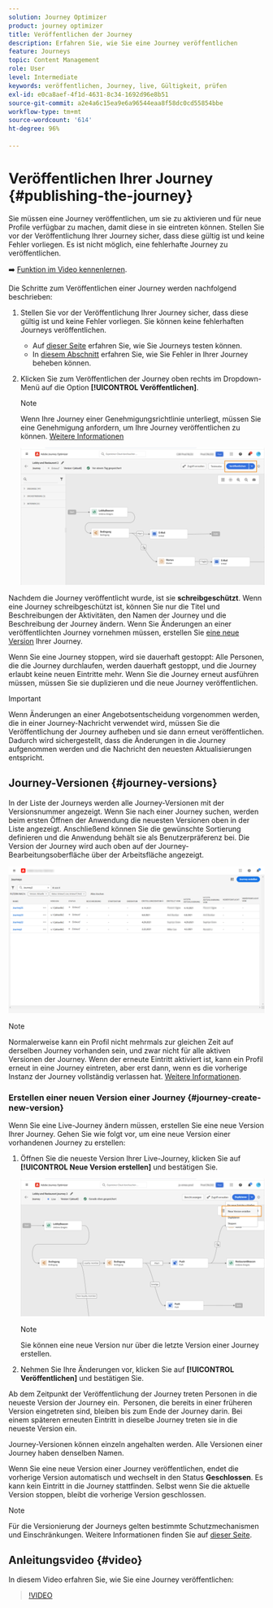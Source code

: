 ```yaml
---
solution: Journey Optimizer
product: journey optimizer
title: Veröffentlichen der Journey
description: Erfahren Sie, wie Sie eine Journey veröffentlichen
feature: Journeys
topic: Content Management
role: User
level: Intermediate
keywords: veröffentlichen, Journey, live, Gültigkeit, prüfen
exl-id: e0ca8aef-4f1d-4631-8c34-1692d96e8b51
source-git-commit: a2e4a6c15ea9e6a96544eaa8f58dc0cd55854bbe
workflow-type: tm+mt
source-wordcount: '614'
ht-degree: 96%

---
```


# Veröffentlichen Ihrer Journey {#publishing-the-journey}

Sie müssen eine Journey veröffentlichen, um sie zu aktivieren und für neue Profile verfügbar zu machen, damit diese in sie eintreten können. Stellen Sie vor der Veröffentlichung Ihrer Journey sicher, dass diese gültig ist und keine Fehler vorliegen. Es ist nicht möglich, eine fehlerhafte Journey zu veröffentlichen.

➡️ [Funktion im Video kennenlernen](#video).

Die Schritte zum Veröffentlichen einer Journey werden nachfolgend beschrieben:

1. Stellen Sie vor der Veröffentlichung Ihrer Journey sicher, dass diese gültig ist und keine Fehler vorliegen. Sie können keine fehlerhaften Journeys veröffentlichen.

   * Auf [dieser Seite](testing-the-journey.md) erfahren Sie, wie Sie Journeys testen können.
   * In [diesem Abschnitt](../building-journeys/troubleshooting.md#checking-for-errors-before-testing) erfahren Sie, wie Sie Fehler in Ihrer Journey beheben können.

1. Klicken Sie zum Veröffentlichen der Journey oben rechts im Dropdown-Menü auf die Option **[!UICONTROL Veröffentlichen]**.

   >[!NOTE]
   >
   > Wenn Ihre Journey einer Genehmigungsrichtlinie unterliegt, müssen Sie eine Genehmigung anfordern, um Ihre Journey veröffentlichen zu können. [Weitere Informationen](../test-approve/gs-approval.md)


   ![](assets/journeyuc1_18.png)

Nachdem die Journey veröffentlicht wurde, ist sie **schreibgeschützt**. Wenn eine Journey schreibgeschützt ist, können Sie nur die Titel und Beschreibungen der Aktivitäten, den Namen der Journey und die Beschreibung der Journey ändern. Wenn Sie Änderungen an einer veröffentlichten Journey vornehmen müssen, erstellen Sie [ eine neue Version](journey-ui.md#journey-versions) Ihrer Journey.

Wenn Sie eine Journey stoppen, wird sie dauerhaft gestoppt: Alle Personen, die die Journey durchlaufen, werden dauerhaft gestoppt, und die Journey erlaubt keine neuen Eintritte mehr. Wenn Sie die Journey erneut ausführen müssen, müssen Sie sie duplizieren und die neue Journey veröffentlichen.


>[!IMPORTANT]
>
>Wenn Änderungen an einer Angebotsentscheidung vorgenommen werden, die in einer Journey-Nachricht verwendet wird, müssen Sie die Veröffentlichung der Journey aufheben und sie dann erneut veröffentlichen.  Dadurch wird sichergestellt, dass die Änderungen in die Journey aufgenommen werden und die Nachricht den neuesten Aktualisierungen entspricht.


## Journey-Versionen {#journey-versions}

In der Liste der Journeys werden alle Journey-Versionen mit der Versionsnummer angezeigt. Wenn Sie nach einer Journey suchen, werden beim ersten Öffnen der Anwendung die neuesten Versionen oben in der Liste angezeigt. Anschließend können Sie die gewünschte Sortierung definieren und die Anwendung behält sie als Benutzerpräferenz bei. Die Version der Journey wird auch oben auf der Journey-Bearbeitungsoberfläche über der Arbeitsfläche angezeigt.

![](assets/journeyversions1.png)

>[!NOTE]
>
>Normalerweise kann ein Profil nicht mehrmals zur gleichen Zeit auf derselben Journey vorhanden sein, und zwar nicht für alle aktiven Versionen der Journey. Wenn der erneute Eintritt aktiviert ist, kann ein Profil erneut in eine Journey eintreten, aber erst dann, wenn es die vorherige Instanz der Journey vollständig verlassen hat. [Weitere Informationen](entry-management.md).

### Erstellen einer neuen Version einer Journey {#journey-create-new-version}

Wenn Sie eine Live-Journey ändern müssen, erstellen Sie eine neue Version Ihrer Journey. Gehen Sie wie folgt vor, um eine neue Version einer vorhandenen Journey zu erstellen:

1. Öffnen Sie die neueste Version Ihrer Live-Journey, klicken Sie auf **[!UICONTROL Neue Version erstellen]** und bestätigen Sie.

   ![](assets/journeyversions2.png)

   >[!NOTE]
   >
   >Sie können eine neue Version nur über die letzte Version einer Journey erstellen.

1. Nehmen Sie Ihre Änderungen vor, klicken Sie auf **[!UICONTROL Veröffentlichen]** und bestätigen Sie.

Ab dem Zeitpunkt der Veröffentlichung der Journey treten Personen in die neueste Version der Journey ein.  Personen, die bereits in einer früheren Version eingetreten sind, bleiben bis zum Ende der Journey darin. Bei einem späteren erneuten Eintritt in dieselbe Journey treten sie in die neueste Version ein.

Journey-Versionen können einzeln angehalten werden. Alle Versionen einer Journey haben denselben Namen.

Wenn Sie eine neue Version einer Journey veröffentlichen, endet die vorherige Version automatisch und wechselt in den Status **Geschlossen**. Es kann kein Eintritt in die Journey stattfinden. Selbst wenn Sie die aktuelle Version stoppen, bleibt die vorherige Version geschlossen.


>[!NOTE]
>
>Für die Versionierung der Journeys gelten bestimmte Schutzmechanismen und Einschränkungen. Weitere Informationen finden Sie auf [dieser Seite](../start/guardrails.md#journey-versions-journey-versions-g).


## Anleitungsvideo {#video}

In diesem Video erfahren Sie, wie Sie eine Journey veröffentlichen:

>[!VIDEO](https://video.tv.adobe.com/v/3424998?quality=12)